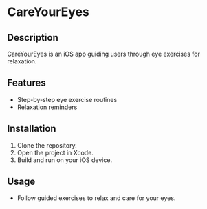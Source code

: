 # CareYourEyes

## Description
CareYourEyes is an iOS app guiding users through eye exercises for relaxation.

## Features
- Step-by-step eye exercise routines
- Relaxation reminders

## Installation
1. Clone the repository.
2. Open the project in Xcode.
3. Build and run on your iOS device.

## Usage
- Follow guided exercises to relax and care for your eyes.
